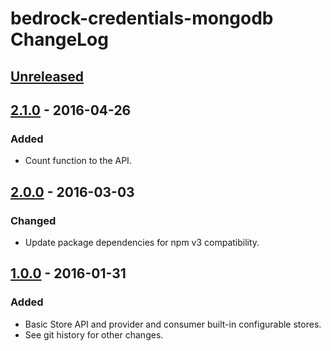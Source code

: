 # bedrock-credentials-mongodb ChangeLog

## [Unreleased]

## [2.1.0] - 2016-04-26

### Added
- Count function to the API.

## [2.0.0] - 2016-03-03

### Changed
- Update package dependencies for npm v3 compatibility.

## [1.0.0] - 2016-01-31

### Added
- Basic Store API and provider and consumer built-in configurable stores.
- See git history for other changes.

[Unreleased]: https://github.com/digitalbazaar/bedrock-credentials-mongodb/compare/2.1.0...HEAD
[2.1.0]: https://github.com/digitalbazaar/bedrock-credentials-mongodb/compare/2.0.0...2.1.0
[2.0.0]: https://github.com/digitalbazaar/bedrock-credentials-mongodb/compare/1.0.0...2.0.0
[1.0.0]: https://github.com/digitalbazaar/bedrock-credentials-mongodb/compare/0.0.0...1.0.0
